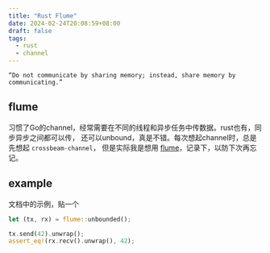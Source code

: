 ```yaml
---
title: "Rust Flume"
date: 2024-02-24T20:08:59+08:00
draft: false
tags:
  - rust
  - channel
---
```


`“Do not communicate by sharing memory; instead, share memory by communicating.”`

## flume

习惯了Go的channel，经常需要在不同的线程和异步任务中传数据。rust也有，同步异步之间都可以传，
还可以unbound，真是不错。每次想起channel时，总是先想起 `crossbeam-channel`，
但是实际我是想用 [flume](https://docs.rs/flume/latest/flume/)，记录下，以防下次再忘记。

## example

文档中的示例，贴一个

```rust
let (tx, rx) = flume::unbounded();

tx.send(42).unwrap();
assert_eq!(rx.recv().unwrap(), 42);
```
